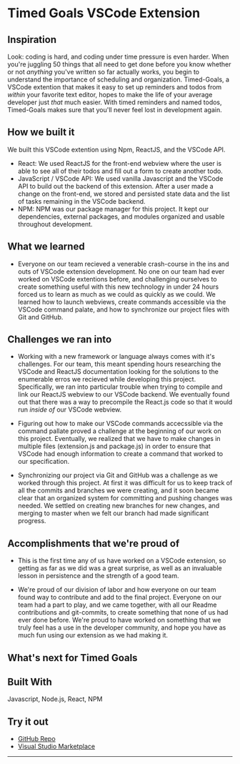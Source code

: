# Timed Goals VSCode Extension

## Inspiration

Look: coding is hard, and coding under time pressure is even harder. When you're juggling 50 things that all need to get done before you know whether or not _anything_ you've written so far actually works, you begin to understand the importance of scheduling and organization. Timed-Goals, a VSCode extention that makes it easy to set up reminders and todos from _within_ your favorite text editor, hopes to make the life of your average developer just _that_ much easier. With timed reminders and named todos, Timed-Goals makes sure that you'll never feel lost in development again.

## How we built it
We built this VSCode extention using Npm, ReactJS, and the VSCode API.
* React: We used ReactJS for the front-end webview where the user is able to see all of their todos and fill out a form to create another todo.
* JavaScript / VSCode API: We used vanilla Javascript and the VSCode API to build out the backend of this extension. After a user made a change on the front-end, we stored and persisted state data and the list of tasks remaining in the VSCode backend.
* NPM: NPM was our package manager for this project. It kept our dependencies, external packages, and modules organized and usable throughout development.

## What we learned
* Everyone on our team recieved a venerable crash-course in the ins and outs of VSCode extension development. No one on our team had ever worked on VSCode extentions before, and challenging ourselves to create something useful with this new technology in under 24 hours forced us to learn as much as we could as quickly as we could. We learned how to launch webviews, create commands accessible via the VSCode command palate, and how to synchronize our project files with Git and GitHub.


## Challenges we ran into

* Working with a new framework or language always comes with it's challenges. For our team, this meant spending hours researching the VSCode and ReactJS documentation looking for the solutions to the enumerable erros we recieved while developing this project. Specifically, we ran into particular trouble when trying to compile and link our ReactJS webview to our VSCode backend. We eventually found out that there was a way to precompile the React.js code so that it would run _inside of_ our VSCode webview.

* Figuring out how to make our VSCode commands accecssible via the command pallate proved a challenge at the beginning of our work on this project. Eventually, we realized that we have to make changes in multiple files (extension.js and package.js) in order to ensure that VSCode had enough information to create a command that worked to our specification.

* Synchronizing our project via Git and GitHub was a challenge as we worked through this project. At first it was difficult for us to keep track of all the commits and branches we were creating, and it soon became clear that an organized system for committing and pushing changes was needed. We settled on creating new branches for new changes, and merging to master when we felt our branch had made significant progress.


## Accomplishments that we're proud of

* This is the first time any of us have worked on a VSCode extension, so getting as far as we did was a great surprise, as well as an invaluable lesson in persistence and the strength of a good team.

* We're proud of our division of labor and how everyone on our team found way to contribute and add to the final project. Everyone on our team had a part to play, and we came together, with all our Readme contributions and git-commits, to create something that none of us had ever done before. We're proud to have worked on something that we truly feel has a use in the developer community, and hope you have as much fun using our extension as we had making it.


## What's next for Timed Goals


## Built With
Javascript, Node.js, React, NPM

## Try it out
* [GitHub Repo](https://github.com/chenmasterandrew/timed-goals)
* [Visual Studio Marketplace]()



----------------------------------------------------------------------------------------------------------
